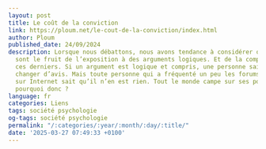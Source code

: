 ```yaml
---
layout: post
title: Le coût de la conviction
link: https://ploum.net/le-cout-de-la-conviction/index.html
author: Ploum
published_date: 24/09/2024
description: Lorsque nous débattons, nous avons tendance à considérer que les opinions
  sont le fruit de l’exposition à des arguments logiques. Et de la compréhension de
  ces derniers. Si un argument est logique et compris, une personne saine devrait
  changer d’avis. Mais toute personne qui a fréquenté un peu les forums de discussion
  sur Internet sait qu’il n’en est rien. Tout le monde campe sur ses positions. Mais
  pourquoi donc ?
language: fr
categories: Liens
tags: société psychologie
og-tags: société psychologie
permalink: "/:categories/:year/:month/:day/:title/"
date: '2025-03-27 07:49:33 +0100'
---
```


